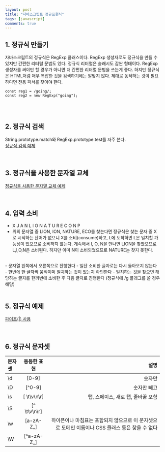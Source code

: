 ```yaml
---
layout: post
title: "자바스크립트 정규표현식"
tags: [javascript]
comments: true
---
```


## 1. 정규식 만들기 
자바스크립트의 정규식은 RegExp 클래스이다. RegExp 생성자로도 정규식을 만들 수 있지만 간편한 리터럴 문법도 있다. 정규식 리터럴은 슬래시도 감싼 형태이다. RegExp 생성자를 써야만 할 경우가 아니면 더 간편한 리터럴 문법을 쓰는게 좋다. 하지만 정규식은 HTML처럼 매우 복잡한 것을 검색하기에는 알맞지 않다. 제대로 동작하는 것이 필요하다면 전용 파서를 찾아야 한다.

```
const reg1 = /going/;
const reg2 = new RegExp("going");
```  
<br/><br/>

## 2. 정규식 검색
String.prototype.match와 RegExp.prototype.test를 자주 쓴다.  
[정규식 검색 예제](https://github.com/yoojh9/learning-javascript-example/blob/master/ch17/reg-search-test.js)  
<br/><br/>

## 3. 정규식을 사용한 문자열 교체
[정규식을 사용한 문자열 교체 예제](https://github.com/yoojh9/learning-javascript-example/blob/master/ch17/reg-replace-test.js)  
<br/><br/>

## 4. 입력 소비
- X J A N L I O N A T U R E C O N P
- 위의 문자열 중 LION, ION, NATURE, ECO를 찾는다면 정규식은 찾는 문자 중 X로 시작하는 단어가 없으니 X를 소비(consume)하고, L에 도착하면 L은 일치할 가능성이 있으므로 소비하지 않는다. 계속해서 I, O, N을 만나면 LION을 찾았으므로 L,I,O,N은 소비된다. 하지만 이미 N이 소비되었으므로 NATURE는 찾지 못한다.
<br/>
- 문자열 왼쪽에서 오른쪽으로 진행한다
- 일단 소비한 글자로는 다시 돌아오지 않는다
- 한번에 한 글자씩 움직이며 일치하는 것이 있는지 확인한다
- 일치하는 것을 찾으면 해당하는 글자를 한꺼번에 소비한 후 다음 글자로 진행한다 (정규식에 /g 플래그를 쓸 경우 해당)
<br/><br/>

## 5. 정규식 예제
[파이프(|) 사용](https://github.com/yoojh9/learning-javascript-example/blob/master/ch17/reg-alternation-test.js)  
<br/><br/>

## 6. 정규식 문자셋  

| 문자셋 | 동등한 표현 | 설명 |
|:-----|:----:|-----:|
|\d | [0-9] | 숫자만 |
|\D | [^0-9] | 숫자만 빼고 |
|\s | [ \t\v\n\r] | 탭, 스페이스, 새로 탭, 줄바꿈 포함 |
|\S | [^ \t\v\n\r] | 
|\w | [a-zA-Z_] | 하이픈이나 마침표는 포함되지 않으므로 이 문자셋으로 도메인 이름이나 CSS 클래스 등은 찾을 수 없다 |
|\W | [^a-zA-Z_] | 
